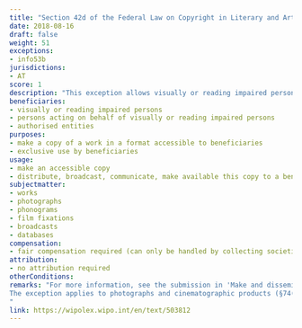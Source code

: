 ```yaml
---
title: "Section 42d of the Federal Law on Copyright in Literary and Artistic Works and Related Rights"
date: 2018-08-16
draft: false
weight: 51
exceptions:
- info53b
jurisdictions:
- AT
score: 1
description: "This exception allows visually or reading impaired persons and persons acting on their behalf, as well as authorized entities to produce copies in an accessible format,  distribute, broadcast, make available to the public, publicly display and use for public lectures, performances and demonstrations, on a non-profit basis, for the benefit and exclusive use of persons with visual or reading disabilities and other authorized entities for visual and reading disabilities. Lawful access to the work is required. Beneficiaries must have their residence or registered office in Austria or in another member state of the EU or a signatory state to the EEA. The provision of art. 5.3.(b) of the InfoSoc Directive was initially implemented in Section 42d. However, in 2018 (by amendment of the Copyright Act BGBl I No. 63/2018) the exception was replaced in its entirety by a provision implementing the Marakesh Directive (EU) 2017/1564."
beneficiaries:
- visually or reading impaired persons
- persons acting on behalf of visually or reading impaired persons
- authorised entities
purposes: 
- make a copy of a work in a format accessible to beneficiaries 
- exclusive use by beneficiaries
usage:
- make an accessible copy
- distribute, broadcast, communicate, make available this copy to a beneficiary
subjectmatter:
- works
- photographs
- phonograms
- film fixations
- broadcasts
- databases
compensation:
- fair compensation required (can only be handled by collecting societies)
attribution: 
- no attribution required
otherConditions: 
remarks: "For more information, see the submission in 'Make and disseminate accessible format copies of works (Art. 4 MKD)' for Austria.<br /><br />
The exception applies to photographs and cinematographic products (§74(7)), performances (§71(1)), phonograms (§76(4)), broadcasts (§76a(3)) and databases (§76d(5)).
"
link: https://wipolex.wipo.int/en/text/503812
---
```

